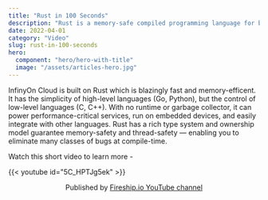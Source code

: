 ```yaml
---
title: "Rust in 100 Seconds"
description: "Rust is a memory-safe compiled programming language for building high-performance systems."
date: 2022-04-01
category: "Video"
slug: rust-in-100-seconds
hero:
  component: "hero/hero-with-title"
  image: "/assets/articles-hero.jpg"
---
```


InfinyOn Cloud is built on Rust which is blazingly fast and memory-efficent. It has the simplicity of high-level languages (Go, Python), but the control of low-level languages (C, C++). With no runtime or garbage collector, it can power performance-critical services, run on embedded devices, and easily integrate with other languages. Rust has a rich type system and ownership model guarantee memory-safety and thread-safety — enabling you to eliminate many classes of bugs at compile-time.

Watch this short video to learn more -

{{< youtube id="5C_HPTJg5ek" >}}
<center>Published by <a href="https://www.youtube.com/channel/UCsBjURrPoezykLs9EqgamOA" _target="blank">Fireship.io YouTube channel</a></center>